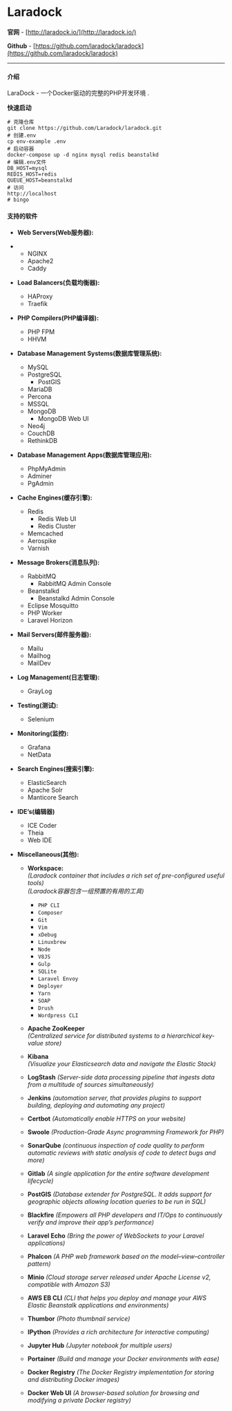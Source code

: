 # Laradock

**官网** - [http://laradock.io/](http://laradock.io/)

**Github** - [https://github.com/laradock/laradock](https://github.com/laradock/laradock)

---

#### 介绍

LaraDock - 一个Docker驱动的完整的PHP开发环境 .

**快速启动**

```
# 克隆仓库
git clone https://github.com/Laradock/laradock.git
# 创建.env
cp env-example .env
# 启动容器
docker-compose up -d nginx mysql redis beanstalkd
# 编辑.env文件
DB_HOST=mysql
REDIS_HOST=redis
QUEUE_HOST=beanstalkd
# 访问
http://localhost
# bingo
```

#### 支持的软件

* **Web Servers\(Web服务器\):**
* * NGINX
  * Apache2
  * Caddy
* **Load Balancers\(负载均衡器\):**
  * HAProxy
  * Traefik
* **PHP Compilers\(PHP编译器\):**
  * PHP FPM
  * HHVM
* **Database Management Systems\(数据库管理系统\):**
  * MySQL
  * PostgreSQL
    * PostGIS
  * MariaDB
  * Percona
  * MSSQL
  * MongoDB
    * MongoDB Web UI
  * Neo4j
  * CouchDB
  * RethinkDB
* **Database Management Apps\(数据库管理应用\):**
  * PhpMyAdmin
  * Adminer
  * PgAdmin
* **Cache Engines\(缓存引擎\):**
  * Redis
    * Redis Web UI
    * Redis Cluster
  * Memcached
  * Aerospike
  * Varnish
* **Message Brokers\(消息队列\):**
  * RabbitMQ
    * RabbitMQ Admin Console
  * Beanstalkd
    * Beanstalkd Admin Console
  * Eclipse Mosquitto
  * PHP Worker
  * Laravel Horizon
* **Mail Servers\(邮件服务器\):**
  * Mailu
  * Mailhog
  * MailDev
* **Log Management\(日志管理\):**
  * GrayLog
* **Testing\(测试\):**
  * Selenium
* **Monitoring\(监控\):**
  * Grafana
  * NetData
* **Search Engines\(搜索引擎\):**
  * ElasticSearch
  * Apache Solr
  * Manticore Search
* **IDE’s\(编辑器\)**
  * ICE Coder
  * Theia
  * Web IDE
* **Miscellaneous\(其他\):**

  * **Workspace:**  
    _\(Laradock container that includes a rich set of pre-configured useful tools\)_  
    _\(Laradock容器包含一组预置的有用的工具\)_

    * `PHP CLI`
    * `Composer`
    * `Git`
    * `Vim`
    * `xDebug`
    * `Linuxbrew`
    * `Node`
    * `V8JS`
    * `Gulp`
    * `SQLite`
    * `Laravel Envoy`
    * `Deployer`
    * `Yarn`
    * `SOAP`
    * `Drush`
    * `Wordpress CLI`

  * **Apache ZooKeeper**  
    _\(Centralized service for distributed systems to a hierarchical key-value store\)_

  * **Kibana**  
    _\(Visualize your Elasticsearch data and navigate the Elastic Stack\)_

  * **LogStash**
    _\(Server-side data processing pipeline that ingests data from a multitude of sources simultaneously\)_
  * **Jenkins**
    _\(automation server, that provides plugins to support building, deploying and automating any project\)_
  * **Certbot**
    _\(Automatically enable HTTPS on your website\)_
  * **Swoole**
    _\(Production-Grade Async programming Framework for PHP\)_
  * **SonarQube**
    _\(continuous inspection of code quality to perform automatic reviews with static analysis of code to detect bugs and more\)_
  * **Gitlab**
    _\(A single application for the entire software development lifecycle\)_
  * **PostGIS**
    _\(Database extender for PostgreSQL. It adds support for geographic objects allowing location queries to be run in SQL\)_
  * **Blackfire**
    _\(Empowers all PHP developers and IT/Ops to continuously verify and improve their app’s performance\)_
  * **Laravel Echo**
    _\(Bring the power of WebSockets to your Laravel applications\)_
  * **Phalcon**
    _\(A PHP web framework based on the model–view–controller pattern\)_
  * **Minio**
    _\(Cloud storage server released under Apache License v2, compatible with Amazon S3\)_
  * **AWS EB CLI**
    _\(CLI that helps you deploy and manage your AWS Elastic Beanstalk applications and environments\)_
  * **Thumbor**
    _\(Photo thumbnail service\)_
  * **IPython**
    _\(Provides a rich architecture for interactive computing\)_
  * **Jupyter Hub**
    _\(Jupyter notebook for multiple users\)_
  * **Portainer**
    _\(Build and manage your Docker environments with ease\)_
  * **Docker Registry**
    _\(The Docker Registry implementation for storing and distributing Docker images\)_
  * **Docker Web UI**
    _\(A browser-based solution for browsing and modifying a private Docker registry\)_



